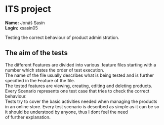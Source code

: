 # ITS project  
**Name:** Jonáš Sasín  
**Login:** xsasin05  

Testing the correct behaviour of product administration.  

## The aim of the tests
The different Features are divided into various .feature files starting with a number which states the order of test execution.  
The name of the file usually describes what is being tested and is further specified in the Feature of the file.  
The tested features are viewing, creating, editing and deleting products.  
Every Scenario represents one test case that tries to check the correct behaviour.  
Tests try to cover the basic activities needed when managing the products in an online store.
Every test scenario is described as simple as it can be so it should be understood by anyone,  thus I dont feel the need  
of further explanation.
